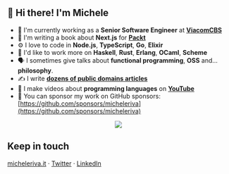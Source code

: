 ## 👋 Hi there! I'm Michele

- 🏢   I'm currently working as a **Senior Software Engineer** at **[ViacomCBS](https://viacbs.com)**
- 📙   I'm writing a book about **Next.js** for **[Packt](https://www.packtpub.com)**
- ⚙️    I love to code in **Node.js**, **TypeScript**, **Go**, **Elixir**
- 🔭   I'd like to work more on **Haskell**, **Rust**, **Erlang**, **OCaml**, **Scheme**
- 🗣   I sometimes give talks about **functional programming**, **OSS** and... **philosophy**.
- ✍️    I write **[dozens of public domains articles](https://www.hackdoor.io/users/micheleriva)**
- 🎥   I make videos about **programming languages** on **[YouTube](https://www.youtube.com/channel/UCgZgEdT-H9bSqhumMiWybXA)**
- 🙏   You can sponsor my work on GitHub sponsors: [https://github.com/sponsors/micheleriva](https://github.com/sponsors/micheleriva)

<p align="center">
  <img src="https://metrics.lecoq.io/MicheleRiva?template=classic&base.header=0&base.activity=0&base.community=0&base.repositories=0&base.metadata=0&languages=1&languages.ignored=vue%2Cmakefile%2Ccss%2Chtml%2Cscss%2Cbrainfuck%2Cjavascript&languages.limit=10&languages.colors=github&languages.threshold=0%25&config.timezone=Europe%2FRome" />
</p>

## Keep in touch
[micheleriva.it](https://www.micheleriva.it) · [Twitter](https://twitter.com/MicheleRivaCode) · [LinkedIn](https://www.linkedin.com/in/micheleriva95)
